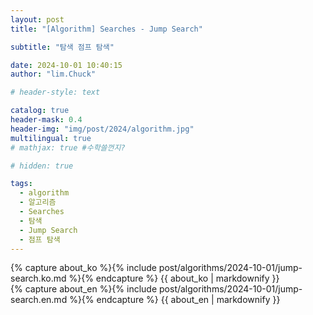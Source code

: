 ```yaml
---
layout: post
title: "[Algorithm] Searches - Jump Search"

subtitle: "탐색 점프 탐색"

date: 2024-10-01 10:40:15
author: "lim.Chuck"

# header-style: text

catalog: true
header-mask: 0.4
header-img: "img/post/2024/algorithm.jpg"
multilingual: true
# mathjax: true #수학쓸껀지?

# hidden: true

tags:
  - algorithm
  - 알고리즘
  - Searches
  - 탐색
  - Jump Search
  - 점프 탐색
---
```


<div class="ko post-container">
    {% capture about_ko %}{% include post/algorithms/2024-10-01/jump-search.ko.md %}{% endcapture %}
    {{ about_ko | markdownify }}
</div>
<div class="en post-container">
    {% capture about_en %}{% include post/algorithms/2024-10-01/jump-search.en.md %}{% endcapture %}
    {{ about_en | markdownify }}
</div>
